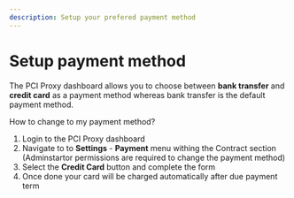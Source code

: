 ```yaml
---
description: Setup your prefered payment method
---
```


# Setup payment method

The PCI Proxy dashboard allows you to choose between **bank transfer** and **credit card** as a payment method whereas bank transfer is the default payment method. 

How to change to my payment method? 

1. Login to the PCI Proxy dashboard
2. Navigate to to **Settings** - **Payment** menu withing the Contract section \(Adminstartor permissions are required to change the payment method\)
3. Select the **Credit Card** button and complete the form
4. Once done your card will be charged automatically after due payment term

